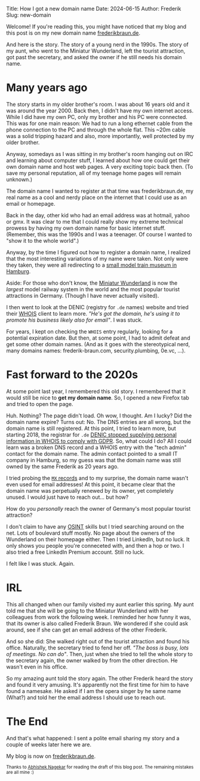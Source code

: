 Title: How I got a new domain name
Date: 2024-06-15
Author: Frederik
Slug: new-domain

Welcome! If you're reading this, you might have noticed that my blog and this
post is on my new domain name [frederikbraun.de](#).

And here is the story. The story of a young nerd in the 1990s. The story of
my aunt, who went to the Miniatur Wunderland, left the tourist attraction,
got past the secretary, and asked the owner if he still needs his domain name.

# Many years ago

The story starts in my older brother's room. I was about 16 years old and it was
around the year 2000. Back then, I didn't have my own internet access.
While I did have my own PC, only my brother and his PC were connected.
This was for one main reason: We had to run
a long ethernet cable from the phone connection to the PC and through the whole
flat. This ~20m cable was a solid tripping hazard
and also, more importantly, well protected by my older brother.

Anyway, somedays as I was sitting in my brother's room hanging out on IRC and
learning about computer stuff, I learned about how one could get their
own domain name and host web pages.
A very exciting topic back then. (To save my personal reputation, all of my
teenage home pages will remain unknown.)

The domain name I wanted to
register at that time was frederikbraun.de, my real name as a cool
and nerdy place on the internet that I could use as an email or homepage.

Back in the day, other kid who had an email address was at hotmail, yahoo or
gmx. It was clear to me that I could really show my extreme technical prowess by
having my own domain name for basic internet stuff. (Remember, this was the
1990s and I was a teenager. Of course I wanted to "show it to the whole world".)

Anyway, by the time I figured out how to register a domain name, I realized
that the most interesting variations of my name were taken. Not only were they
taken, they were all redirecting to a
[small model train museum in Hamburg](https://en.wikipedia.org/wiki/Miniatur_Wunderland).

Aside: For those who don't know, the
[Miniatur Wunderland](https://www.miniatur-wunderland.com/) is now the
*largest* model railway system in the world and the most popular
tourist attractions in Germany. (Though I have never actually visited).

I then went to look at the DENIC (registry for `.de` names) website and tried
their [WHOIS](https://en.wikipedia.org/wiki/WHOIS) client to learn more.
*"He's got the domain, he's using it to promote his business likely also for
email"*. I was stuck.

For years, I kept on checking the `WHOIS` entry regularly, looking
for a potential expiration date. But then, at some point, I had to admit
defeat and get some other domain names. (And as it goes with the stereotypical
nerd, many domains names: frederik-braun.com, security.plumbing, 0e.vc, ...).

# Fast forward to the 2020s

At some point last year, I remembered this old story. I remembered that
it would still be nice to **get my domain name**. So, I opened a new
Firefox tab and tried to open the page.

Huh. Nothing? The page didn't load. Oh wow, I thought. Am I lucky? Did the
domain name expire? Turns out: No. The DNS entries are all wrong, but the domain
name is still registered. At this point, I tried to learn more,
but starting 2018, the registrar for `.de` [DENIC stopped supplying
personal information in WHOIS to
comply with GDPR](https://www.denic.de/en/service/whois-service/). So, what
could I do? All I could learn was a broken DNS record and a WHOIS entry with the
"tech admin" contact for the domain name. The admin contact pointed to a small IT
company in Hamburg, so my guess was that the domain name was still owned by the
same Frederik as 20 years ago.

I tried probing the [`MX` records](https://en.wikipedia.org/wiki/MX_record)
and to my surprise, the domain name wasn't even used for email addresses!
At this point, it became clear that the domain name was perpetually renewed by
its owner, yet completely unused. I would just have to reach out... but how?

How do you *personally* reach the owner of Germany's most popular tourist
attraction?

I don't claim to have any
[OSINT](https://en.wikipedia.org/wiki/Open-source_intelligence) skills
but I tried searching around on the net. Lots of boulevard stuff mostly.
No page about the owners of the Wunderland on their homepage either.
Then I tried LinkedIn, but no luck. It only shows you people you're conneceted with,
and then a hop or two. I also tried a free LinkedIn Premium account. Still no luck.

I felt like I was stuck. Again.

# IRL

This all changed when our family visited my aunt earlier this spring.
My aunt told me that she will be going to the Miniatur Wunderland with
her colleagues from work the following week.
I reminded her how funny it was, that its owner is also called Frederik Braun.
We wondered if she could ask around, see if she can get an email address of the
other Frederik.

And so she did: She walked right out of the tourist attraction and found his
office. Naturally, the secretary tried to fend her off. *"The boss is busy, lots
of meetings. No can do"*.
Then, just when she tried to tell the whole story to the secretary again, the
owner walked by from the other direction. He wasn't even in his office.

So my amazing aunt told the story again. The other Frederik heard the story and
found it very amusing. It's apparently not the first time for him to have found
a namesake.
He asked if I am the opera singer by he same name (What?) and told
her the email address I should use to reach out.

# The End

And that's what happened: I sent a polite email sharing my story and a couple
of weeks later here we are.

My blog is now on [frederikbraun.de](https://frederikbraun.de).

<small>Thanks to <a href="https://nagekar.com/">Abhishek Nagekar</a> for
reading the draft of this blog post. The remaining mistakes are all mine :)
</small>
